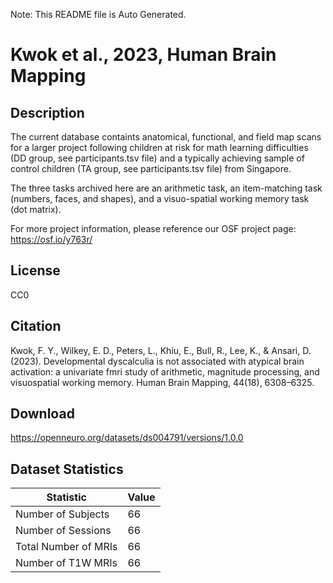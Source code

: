 Note: This README file is Auto Generated.

# Kwok et al., 2023, Human Brain Mapping

## Description

The current database containts anatomical, functional, and field map scans for a larger project following children at risk for math learning difficulties (DD group, see participants.tsv file) and a typically achieving sample of control children (TA group, see participants.tsv file) from Singapore.

The three tasks archived here are an arithmetic task, an item-matching task (numbers, faces, and shapes), and a visuo-spatial working memory task (dot matrix).

For more project information, please reference our OSF project page: https://osf.io/y763r/


## License

CC0

## Citation

Kwok, F. Y., Wilkey, E. D., Peters, L., Khiu, E., Bull, R., Lee, K., & Ansari, D. (2023). Developmental dyscalculia is not associated with atypical brain activation: a univariate fmri study of arithmetic, magnitude processing, and visuospatial working memory. Human Brain Mapping, 44(18), 6308–6325.

## Download

https://openneuro.org/datasets/ds004791/versions/1.0.0

## Dataset Statistics

| Statistic | Value |
| --- | --- |
| Number of Subjects | 66 |
| Number of Sessions | 66 |
| Total Number of MRIs | 66 |
| Number of T1W MRIs | 66 |

